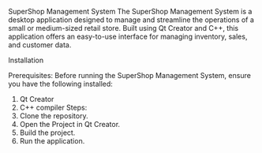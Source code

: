 SuperShop Management System
The SuperShop Management System is a desktop application designed to manage and streamline the operations of a small or medium-sized retail store. Built using Qt Creator and C++, this application offers an easy-to-use interface for managing inventory, sales, and customer data.


Installation

Prerequisites: Before running the SuperShop Management System, ensure you have the following installed:
  1. Qt Creator 
  2. C++ compiler
Steps:
  1. Clone the repository.
  2. Open the Project in Qt Creator.
  3. Build the project.
  4. Run the application.
